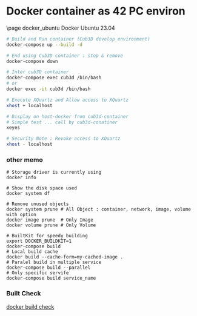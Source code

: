 # Docker container as 42 PC environ

\page docker_ubuntu Docker Ubuntu 23.04

```sh
# Build and Run container (Cub3D develop environment)
docker-compose up --build -d

# End using Cub3D container : stop & remove
docker-compose down

# Inter cub3D container
docker-compose exec cub3d /bin/bash
# or
docker exec -it cub3d /bin/bash

# Execute XQuartz and Allow access to XQuartz
xhost + localhost

# Display on host-docker from cub3d-container
# Simple test ... call by cub3d-conatiner
xeyes

# Security Note : Revoke access to XQuartz
xhost - localhost
```

### other memo
```
# Storage driver is currently using
docker info

# Show the disk space used
docker system df

# Remove unused objects
docker system prune # All Object : container, network, image, volume with option
docker image prune  # Only Image
docker volume prune # Only Volume

# BuiltKit for speedy building
export DOCKER_BUILDKIT=1
docker-compose build
# Local build cache
docker build --cache-form=my-cached-image .
# Paralel build in multiple service
docker-compose build --parallel
# Only specific servife
docker-compose build service_name
```

### Built Check
[docker build check](https://www.docker.com/ja-jp/blog/introducing-docker-build-checks/)
